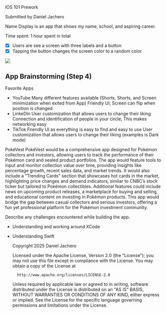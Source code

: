 IOS 101 Prework

Submitted by Daniel Jachero

Name Display is an app that shows my name, school, and aspiring career.

Time spent: 1 hour spent in total

- [X] Users are see a screen with three labels and a button
- [X] Tapping the button changes the screen color to a random color

<div>
    <a href="https://www.loom.com/share/ef743494e49645d58bcb43bbf9eb9674">
    </a>
    <a href="https://www.loom.com/share/ef743494e49645d58bcb43bbf9eb9674">
      <img style="max-width:300px;" src="https://cdn.loom.com/sessions/thumbnails/ef743494e49645d58bcb43bbf9eb9674-f35ee001544cc74d-full-play.gif">
    </a>
</div>

 
## App Brainstorming (Step 4)
Favorite Apps
- YouTube
Many different features available (Shorts, Shorts, and Screen minimization when exited from App)
Friendly UI; Screen can flip when position is changed
- LinkeDIn
User customization that allows users to change their liking
Connection and identification of people in your circle; This makes networking easy
- TikTok
Friendly UI as everything is easy to find and easy to use
User customization that allows users to change their liking (examples is Dark mode)


PokéVest
PokéVest would be a comprehensive app designed for Pokémon collectors and investors, allowing users to track the performance of their Pokémon card and sealed product portfolios. The app would feature tools to input and monitor collection value over time, providing insights like percentage growth, recent sales data, and market trends. It would also include a "Trending Cards" section that showcases hot cards in the market, highlighting price changes and demand indicators, similar to CNBC’s stock ticker but tailored to Pokémon collectibles. Additional features could include news on upcoming product releases, a marketplace for buying and selling, and educational content on investing in Pokémon products. This app would bridge the gap between casual collectors and serious investors, offering a fun yet professional platform for the Pokémon investment community.




Describe any challenges encountered while building the app.
- Understanding and working around XCode
- Understanding Swift

    Copyright 2025 Daniel Jachero

    Licensed under the Apache License, Version 2.0 (the "License");
    you may not use this file except in compliance with the License.
    You may obtain a copy of the License at

        http://www.apache.org/licenses/LICENSE-2.0

    Unless required by applicable law or agreed to in writing, software
    distributed under the License is distributed on an "AS IS" BASIS,
    WITHOUT WARRANTIES OR CONDITIONS OF ANY KIND, either express or implied.
    See the License for the specific language governing permissions and
    limitations under the License.


